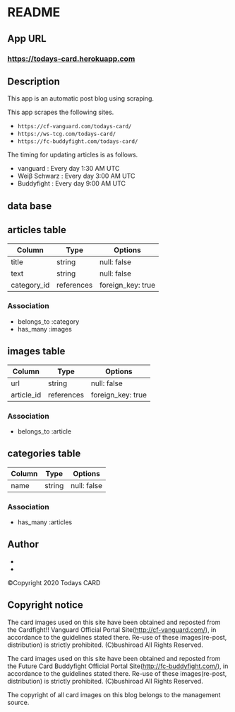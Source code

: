 # README

## App URL
### **https://todays-card.herokuapp.com**


## Description
This app is an automatic post blog using scraping.

This app scrapes the following sites.
- `https://cf-vanguard.com/todays-card/`
- `https://ws-tcg.com/todays-card/`
- `https://fc-buddyfight.com/todays-card/`

The timing for updating articles is as follows.
- vanguard : Every day 1:30 AM UTC
- Weiβ Schwarz : Every day 3:00 AM UTC
- Buddyfight : Every day 9:00 AM UTC


## data base
## articles table
|Column|Type|Options|
|------|----|-------|
|title|string|null: false|
|text|string|null: false|
|category_id|references|foreign_key: true|
### Association
- belongs_to :category
- has_many :images


## images table
|Column|Type|Options|
|------|----|-------|
|url|string|null: false|
|article_id|references|foreign_key: true|
### Association
- belongs_to :article


## categories table
|Column|Type|Options|
|------|----|-------|
|name|string|null: false|
### Association
- has_many :articles


## Author
- [GitHub]:https://github.com/hayatenshi
- [Twitter]:https://twitter.com/Brave_the_Front

©︎Copyright 2020 Todays CARD


## Copyright notice
The card images used on this site have been obtained and reposted from the
Cardfight!! Vanguard Official Portal Site(http://cf-vanguard.com/), in
accordance to the guidelines stated there. Re-use of these images(re-post,
distribution) is strictly prohibited.
(C)bushiroad All Rights Reserved. 

The card images used on this site have been obtained and reposted from the
Future Card Buddyfight Official Portal Site(http://fc-buddyfight.com/), in
accordance to the guidelines stated there. Re-use of these images(re-post,
distribution) is strictly prohibited.
(C)bushiroad All Rights Reserved. 

The copyright of all card images on this blog belongs to the management source.